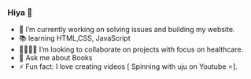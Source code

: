 ### Hiya 👋



- 🔭 I’m currently working on solving issues and building my website.
- 📚 learning HTML,CSS, JavaScript
- 👨‍👩‍👧‍👦 I’m looking to collaborate on projects with focus on healthcare.
- 💬 Ask me about Books
- ⚡ Fun fact: I love creating videos [ Spinning with uju on Youtube ⭐️].
